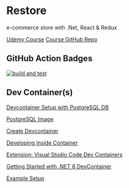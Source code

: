 # Restore

e-commerce store with .Net, React &amp; Redux

[Udemy Course](https://www.udemy.com/course/learn-to-build-an-e-commerce-store-with-dotnet-react-redux/)
[Course GitHub Repo](https://github.com/TryCatchLearn/Restore)

## GitHub Action Badges

[![build and test](https://github.com/John-Cassidy/Restore/actions/workflows/build-and-test.yaml/badge.svg)](https://github.com/John-Cassidy/Restore/actions/workflows/build-and-test.yaml)

## Dev Container(s)

[Devcontainer Setup with PostgreSQL DB](https://github.com/devcontainers/templates/tree/main/src/dotnet-postgres)

[PostgreSQL Image](https://hub.docker.com/_/postgres)

[Create Devcontainer](https://code.visualstudio.com/docs/devcontainers/create-dev-container)

[Developing Inside Container](https://code.visualstudio.com/docs/devcontainers/containers)

[Extension: Visual Studio Code Dev Containers](https://marketplace.visualstudio.com/items?itemName=ms-vscode-remote.remote-containers)

[Getting Started with .NET 8 DevContainer](https://betterprogramming.pub/getting-started-with-net-8-seamless-setup-with-devcontainers-13851ee20f4e)

[Example Setup](https://dev.to/this-is-learning/set-up-github-codespaces-for-a-net-8-application-5999)
